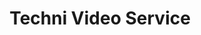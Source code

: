 ---
title: "Techni Video Service"
url: /cherbourg-en-cotentin/techni-video-service/
shop: électronique
---